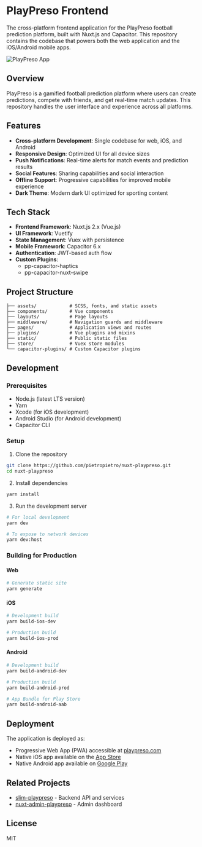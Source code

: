 # PlayPreso Frontend

The cross-platform frontend application for the PlayPreso football prediction platform, built with Nuxt.js and Capacitor. This repository contains the codebase that powers both the web application and the iOS/Android mobile apps.

![PlayPreso App](https://via.placeholder.com/800x400?text=PlayPreso+App+Screenshot)

## Overview

PlayPreso is a gamified football prediction platform where users can create predictions, compete with friends, and get real-time match updates. This repository handles the user interface and experience across all platforms.

## Features

- **Cross-platform Development**: Single codebase for web, iOS, and Android
- **Responsive Design**: Optimized UI for all device sizes
- **Push Notifications**: Real-time alerts for match events and prediction results
- **Social Features**: Sharing capabilities and social interaction
- **Offline Support**: Progressive capabilities for improved mobile experience
- **Dark Theme**: Modern dark UI optimized for sporting content

## Tech Stack

- **Frontend Framework**: Nuxt.js 2.x (Vue.js)
- **UI Framework**: Vuetify
- **State Management**: Vuex with persistence
- **Mobile Framework**: Capacitor 6.x
- **Authentication**: JWT-based auth flow
- **Custom Plugins**:
  - pp-capacitor-haptics
  - pp-capacitor-nuxt-swipe

## Project Structure

```
├── assets/            # SCSS, fonts, and static assets
├── components/        # Vue components
├── layouts/           # Page layouts
├── middleware/        # Navigation guards and middleware
├── pages/             # Application views and routes
├── plugins/           # Vue plugins and mixins
├── static/            # Public static files
├── store/             # Vuex store modules
└── capacitor-plugins/ # Custom Capacitor plugins
```

## Development

### Prerequisites

- Node.js (latest LTS version)
- Yarn
- Xcode (for iOS development)
- Android Studio (for Android development)
- Capacitor CLI

### Setup

1. Clone the repository
```bash
git clone https://github.com/pietropietro/nuxt-playpreso.git
cd nuxt-playpreso
```

2. Install dependencies
```bash
yarn install
```

3. Run the development server
```bash
# For local development
yarn dev

# To expose to network devices
yarn dev:host
```

### Building for Production

#### Web

```bash
# Generate static site
yarn generate
```

#### iOS

```bash
# Development build
yarn build-ios-dev

# Production build
yarn build-ios-prod
```

#### Android

```bash
# Development build
yarn build-android-dev

# Production build
yarn build-android-prod

# App Bundle for Play Store
yarn build-android-aab
```

## Deployment

The application is deployed as:

- Progressive Web App (PWA) accessible at [playpreso.com](https://playpreso.com)
- Native iOS app available on the [App Store](https://apps.apple.com/app/playpreso)
- Native Android app available on [Google Play](https://play.google.com/store/apps/details?id=com.playpreso.app)

## Related Projects

- [slim-playpreso](https://github.com/pietropietro/slim-playpreso) - Backend API and services
- [nuxt-admin-playpreso](https://github.com/pietropietro/nuxt-admin-playpreso) - Admin dashboard

## License

MIT
